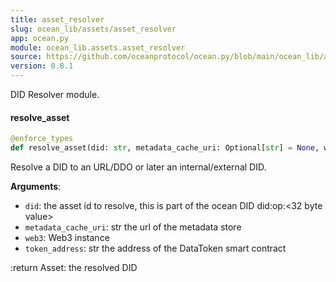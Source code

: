 ```yaml
---
title: asset_resolver
slug: ocean_lib/assets/asset_resolver
app: ocean.py
module: ocean_lib.assets.asset_resolver
source: https://github.com/oceanprotocol/ocean.py/blob/main/ocean_lib/assets/asset_resolver.py
version: 0.8.1
---
```

DID Resolver module.

#### resolve\_asset

```python
@enforce_types
def resolve_asset(did: str, metadata_cache_uri: Optional[str] = None, web3: Optional[Web3] = None, token_address: Optional[str] = None) -> Asset
```

Resolve a DID to an URL/DDO or later an internal/external DID.

**Arguments**:

- `did`: the asset id to resolve, this is part of the ocean
DID did:op:<32 byte value>
- `metadata_cache_uri`: str the url of the metadata store
- `web3`: Web3 instance
- `token_address`: str the address of the DataToken smart contract

:return Asset: the resolved DID

